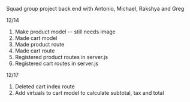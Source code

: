Squad group project back end with Antonio, Michael, Rakshya and Greg

12/14
1. Make product model -- still needs image
2. Made cart model
3. Made product route
4. Made cart route
5. Registered product routes in server.js
6. Registered cart routes in server.js

12/17
1. Deleted cart index route
2. Add virtuals to cart model to calculate subtotal, tax and total
